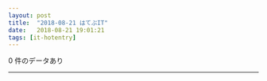 ```yaml
---
layout: post
title:  "2018-08-21 はてぶIT"
date:   2018-08-21 19:01:21
tags: [it-hotentry]
---
```

0 件のデータあり

<hr>
